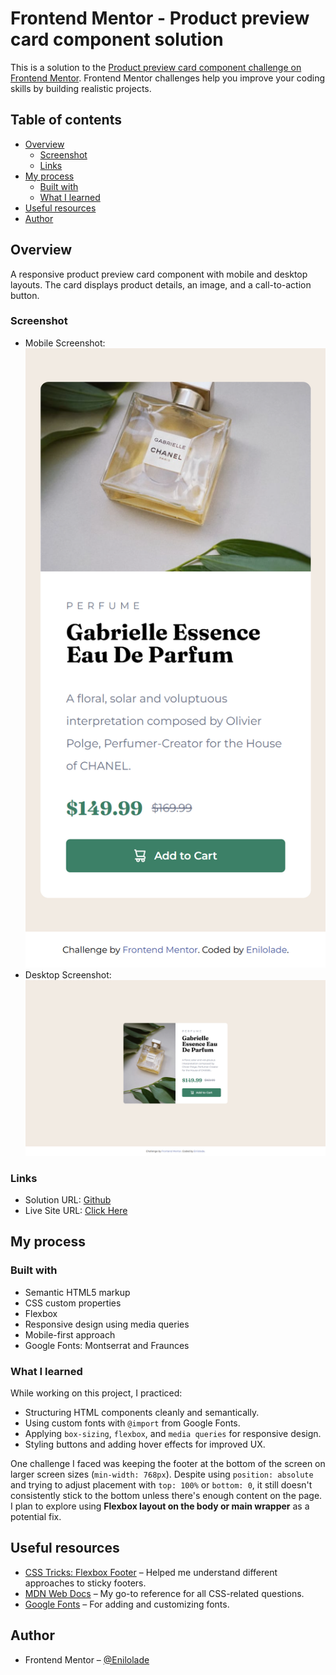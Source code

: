 # Frontend Mentor - Product preview card component solution

This is a solution to the [Product preview card component challenge on Frontend Mentor](https://www.frontendmentor.io/challenges/product-preview-card-component-GO7UmttRfa). Frontend Mentor challenges help you improve your coding skills by building realistic projects.

## Table of contents

- [Overview](#overview)
  - [Screenshot](#screenshot)
  - [Links](#links)
- [My process](#my-process)
  - [Built with](#built-with)
  - [What I learned](#what-i-learned)
- [Useful resources](#useful-resources)
- [Author](#author)

## Overview

A responsive product preview card component with mobile and desktop layouts. The card displays product details, an image, and a call-to-action button.

### Screenshot

- Mobile Screenshot: ![Mobile Design](./images/mobile-screenshot.png)
- Desktop Screenshot: ![Desktop Design](./images/desktop-screenshot.png)

### Links

- Solution URL: [Github](https://github.com/Enilolade/product-preview-card)
- Live Site URL: [Click Here](https://enilolade.github.io/product-preview-card/)

## My process

### Built with

- Semantic HTML5 markup
- CSS custom properties
- Flexbox
- Responsive design using media queries
- Mobile-first approach
- Google Fonts: Montserrat and Fraunces

### What I learned

While working on this project, I practiced:

- Structuring HTML components cleanly and semantically.
- Using custom fonts with `@import` from Google Fonts.
- Applying `box-sizing`, `flexbox`, and `media queries` for responsive design.
- Styling buttons and adding hover effects for improved UX.

One challenge I faced was keeping the footer at the bottom of the screen on larger screen sizes (`min-width: 768px`). Despite using `position: absolute` and trying to adjust placement with `top: 100%` or `bottom: 0`, it still doesn't consistently stick to the bottom unless there's enough content on the page. I plan to explore using **Flexbox layout on the body or main wrapper** as a potential fix.

## Useful resources

- [CSS Tricks: Flexbox Footer](https://css-tricks.com/couple-takes-sticky-footer/) – Helped me understand different approaches to sticky footers.
- [MDN Web Docs](https://developer.mozilla.org/en-US/docs/Web/CSS) – My go-to reference for all CSS-related questions.
- [Google Fonts](https://fonts.google.com/) – For adding and customizing fonts.

## Author

- Frontend Mentor – [@Enilolade](https://www.frontendmentor.io/profile/Enilolade)

